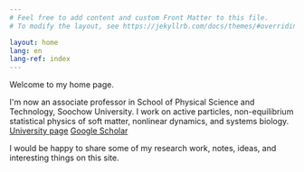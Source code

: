 ```yaml
---
# Feel free to add content and custom Front Matter to this file.
# To modify the layout, see https://jekyllrb.com/docs/themes/#overriding-theme-defaults

layout: home
lang: en
lang-ref: index
---
```


Welcome to my home page.

I'm now an associate professor in School of Physical Science and Technology, Soochow University. I work on active particles, non-equilibrium statistical physics of soft matter, nonlinear dynamics, and systems biology. [University page](http://web.suda.edu.cn/yfzhao_en) [Google Scholar](https://scholar.google.com/citations?hl=zh-CN&user=uZGde7gAAAAJ)

I would be happy to share some of my research work, notes, ideas, and interesting things on this site.
  